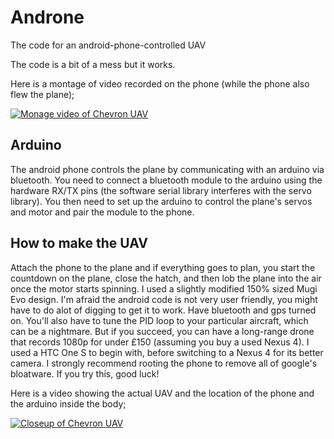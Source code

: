 # Androne
The code for an android-phone-controlled UAV

The code is a bit of a mess but it works.

Here is a montage of video recorded on the phone (while the phone also flew the plane);

[![Monage video of Chevron UAV](http://img.youtube.com/vi/y_UEsg62AnY/0.jpg)](http://www.youtube.com/watch?v=y_UEsg62AnY)

Arduino
--
The android phone controls the plane by communicating with an arduino via bluetooth. You need to connect a bluetooth module to the arduino using the hardware RX/TX pins (the software serial library interferes with the servo library). You then need to set up the arduino to control the plane's servos and motor and pair the module to the phone.

How to make the UAV
--
Attach the phone to the plane and if everything goes to plan, you start the countdown on the plane, close the hatch, and then lob the plane into the air once the motor starts spinning. I used a slightly modified 150% sized Mugi Evo design. I'm afraid the android code is not very user friendly, you might have to do alot of digging to get it to work. Have bluetooth and gps turned on. You'll also have to tune the PID loop to your particular aircraft, which can be a nightmare. But if you succeed, you can have a long-range drone that records 1080p for under £150 (assuming you buy a used Nexus 4). I used a HTC One S to begin with, before switching to a Nexus 4 for its better camera. I strongly recommend rooting the phone to remove all of google's bloatware. If you try this, good luck!

Here is a video showing the actual UAV and the location of the phone and the arduino inside the body;

[![Closeup of Chevron UAV ](http://img.youtube.com/vi/xc9y7vD3fL0/0.jpg)](http://www.youtube.com/watch?v=xc9y7vD3fL0)
